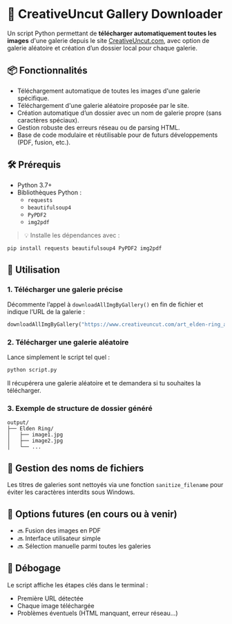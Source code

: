 
# 🎨 CreativeUncut Gallery Downloader

Un script Python permettant de **télécharger automatiquement toutes les images** d'une galerie depuis le site [CreativeUncut.com](https://www.creativeuncut.com), avec option de galerie aléatoire et création d’un dossier local pour chaque galerie.

## 📦 Fonctionnalités

- Téléchargement automatique de toutes les images d'une galerie spécifique.
- Téléchargement d'une galerie aléatoire proposée par le site.
- Création automatique d’un dossier avec un nom de galerie propre (sans caractères spéciaux).
- Gestion robuste des erreurs réseau ou de parsing HTML.
- Base de code modulaire et réutilisable pour de futurs développements (PDF, fusion, etc.).

## 🛠️ Prérequis

- Python 3.7+
- Bibliothèques Python :
  - `requests`
  - `beautifulsoup4`
  - `PyPDF2`
  - `img2pdf`

> 💡 Installe les dépendances avec :

```bash
pip install requests beautifulsoup4 PyPDF2 img2pdf
```

## 🚀 Utilisation

### 1. Télécharger une galerie précise

Décommente l’appel à `downloadAllImgByGallery()` en fin de fichier et indique l’URL de la galerie :

```python
downloadAllImgByGallery("https://www.creativeuncut.com/art_elden-ring_a.html")
```

### 2. Télécharger une galerie aléatoire

Lance simplement le script tel quel :

```bash
python script.py
```

Il récupérera une galerie aléatoire et te demandera si tu souhaites la télécharger.

### 3. Exemple de structure de dossier généré

```
output/
├── Elden Ring/
│   ├── image1.jpg
│   ├── image2.jpg
│   └── ...
```

## 🧼 Gestion des noms de fichiers

Les titres de galeries sont nettoyés via une fonction `sanitize_filename` pour éviter les caractères interdits sous Windows.

## 📁 Options futures (en cours ou à venir)

- 🔜 Fusion des images en PDF
- 🔜 Interface utilisateur simple
- 🔜 Sélection manuelle parmi toutes les galeries

## 🐞 Débogage

Le script affiche les étapes clés dans le terminal :
- Première URL détectée
- Chaque image téléchargée
- Problèmes éventuels (HTML manquant, erreur réseau…)
